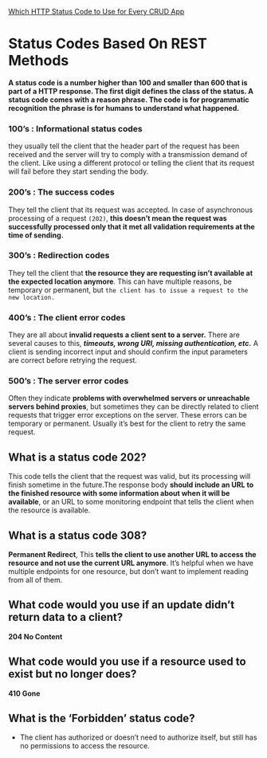 [Which HTTP Status Code to Use for Every CRUD App](https://www.moesif.com/blog/technical/api-design/Which-HTTP-Status-Code-To-Use-For-Every-CRUD-App/)


# Status Codes Based On REST Methods

**A status code is a number higher than 100 and smaller than 600 that is part of a HTTP response. The first digit defines the class of the status. A status code comes with a reason phrase. The code is for programmatic recognition the phrase is for humans to understand what happened.**




### 100’s : Informational status codes

 they usually tell the client that the header part of the request has been received and the server will try to comply with a transmission demand of the client. Like using a different protocol or telling the client that its request will fail before they start sending the body.



### 200’s : The success codes

 They tell the client that its request was accepted. In case of asynchronous processing of a request `(202)`, **this doesn’t mean the request was successfully processed only that it met all validation requirements at the time of sending.**


 

### 300’s : Redirection codes

They tell the client that **the resource they are requesting isn’t available at the expected location anymore**. This can have multiple reasons, be temporary or permanent, but `the client has to issue a request to the new location.`





### 400’s : The client error codes

They are all about **invalid requests a client sent to a server.** There are several causes to this, ***timeouts, wrong URI, missing authentication, etc.*** A client is sending incorrect input and should confirm the input parameters are correct before retrying the request.

### 500’s : The server error codes

Often they indicate **problems with overwhelmed servers or unreachable servers behind proxies**, but sometimes they can be directly related to client requests that trigger error exceptions on the server. These errors can be temporary or permanent. Usually it’s best for the client to retry the same request.





## What is a status code 202?

This code tells the client that the request was valid, but its processing will finish sometime in the future.The response body **should include an URL to the finished resource with some information about when it will be available**, or an URL to some monitoring endpoint that tells the client when the resource is available.

## What is a status code 308?

**Permanent Redirect**, This **tells the client to use another URL to access the resource and not use the current URL anymore**. It’s helpful when we have multiple endpoints for one resource, but don’t want to implement reading from all of them.

## What code would you use if an update didn’t return data to a client?

**204 No Content**

## What code would you use if a resource used to exist but no longer does?


**410 Gone**

## What is the ‘Forbidden’ status code?

- The client has authorized or doesn’t need to authorize itself, but still has no permissions to access the resource.